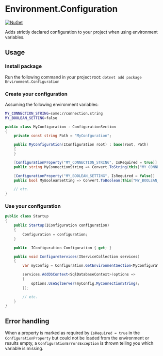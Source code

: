 # Environment.Configuration
[![NuGet](https://img.shields.io/nuget/v/Environment.Configuration.svg)](https://www.nuget.org/packages/Environment.Configuration/)

Adds strictly declared configuration to your project when using environment variables.

## Usage
### Install package
Run the following command in your project root: `dotnet add package Environment.Configuration`

### Create your configuration
Assuming the following environment variables:
```bash
MY_CONNECTION_STRING=some://connection.string
MY_BOOLEAN_SETTING=false
```

```csharp
public class MyConfiguration : ConfigurationSection
{
    private const string Path = "MyConfguration";

    public MyConfiguration(IConfiguration root) : base(root, Path)
    {
    }

    [ConfigurationProperty("MY_CONNECTION_STRING", IsRequired = true)]
    public string MyConnectionString => Convert.ToString(this["MY_CONNECTION_STRING"]);

    [ConfigurationProperty("MY_BOOLEAN_SETTING", IsRequired = false]]
    public bool MyBooleanSetting => Convert.ToBoolean(this["MY_BOOLEAN_SETTING"]);

    // etc.
}
```

### Use your configuration
```csharp
public class Startup
{
    public Startup(IConfiguration configuration)
    {
        Configuration = configuration;
    }

    public  IConfiguration Configuration { get; }

    public void ConfigureServices(IServiceCollection services)
    {
        var myConfig = Configuration.GetEnvironmentSection<MyConfiguration>();

        services.AddDbContext<SqlDatabaseContext>(options => 
        {
            options.UseSqlServer(myConfig.MyConnectionString);
        });

        // etc.
    }
}
```

## Error handling
When a property is marked as required by `IsRequired = true` in the `ConfigurationProperty` but could not be loaded from the environment or results empty, a `ConfigurationErrorsException` is thrown telling you which variable is missing.